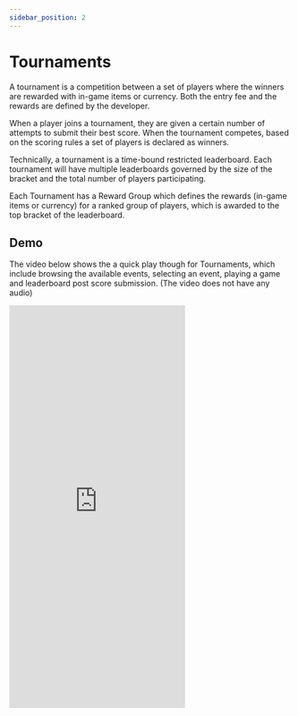 ```yaml
---
sidebar_position: 2
---
```


# Tournaments
 
A tournament is a competition between a set of players where the winners are rewarded with in-game items or currency. Both the entry fee and the rewards are defined by the developer.
 
When a player joins a tournament, they are given a certain number of attempts to submit their best score. When the tournament competes, based on the scoring rules a set of players is declared as winners.
 
Technically, a tournament is a time-bound restricted leaderboard. Each tournament will have multiple leaderboards governed by the size of the bracket and the total number of players participating.
 
Each Tournament has a Reward Group which defines the rewards (in-game items or currency) for a ranked group of players, which is awarded to the top bracket of the leaderboard.

## Demo

The video below shows the a quick play though for Tournaments, which include browsing the available events, selecting an event, playing a game and leaderboard post score submission. (The video does not have any audio)

<iframe width="314" height="720" src="https://www.youtube.com/embed/uq47WBt1K1w" title="YouTube video player" frameborder="0" allow="accelerometer; autoplay; clipboard-write; encrypted-media; gyroscope; picture-in-picture" allowfullscreen></iframe>
